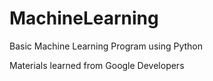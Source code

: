 # MachineLearning
Basic Machine Learning Program using Python

Materials learned from Google Developers
